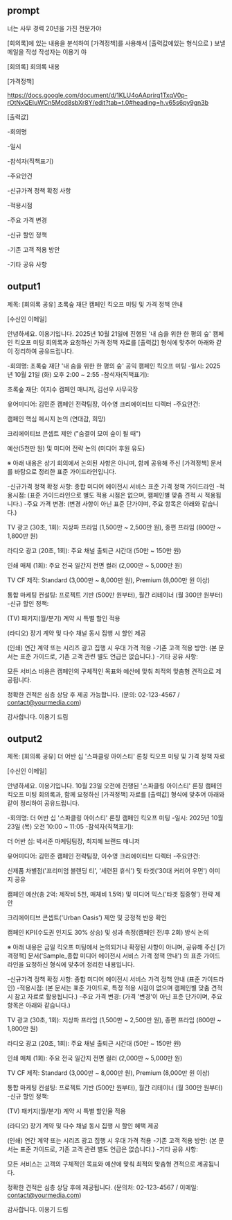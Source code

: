 ## prompt

너는 사무 경력 20년을 가진 전문가야

[회의록]에 있는 내용을 분석하여 [가격정책]를 사용해서 [출력값에있는 형식으로 ) 보낼 메일을 작성 작성자는 이용기 야



[회의록]
회의록 내용



[가격정책]

https://docs.google.com/document/d/1KLU4oAAprirq1TxqV0p-rOtNxQEIuWCn5Mcd8sbXr8Y/edit?tab=t.0#heading=h.v65s6py9gn3b



[출력값]

-회의명

-일시

-참석자(직책표기)

-주요안건

-신규가격 정책 확정 사항

-적용시점

-주요 가격 변경

-신규 할인 정책

-기존 고객 적용 방안

-기타 공유 사항


## output1
제목: [회의록 공유] 초록숲 재단 캠페인 킥오프 미팅 및 가격 정책 안내

[수신인 이메일]

안녕하세요. 이용기입니다. 2025년 10월 21일에 진행된 '내 숨을 위한 한 평의 숲' 캠페인 킥오프 미팅 회의록과 요청하신 가격 정책 자료를 [출력값] 형식에 맞추어 아래와 같이 정리하여 공유드립니다.

-회의명: 초록숲 재단 '내 숨을 위한 한 평의 숲' 공익 캠페인 킥오프 미팅 -일시: 2025년 10월 21일 (화) 오후 2:00 ~ 2:55 -참석자(직책표기):

초록숲 재단: 이지수 캠페인 매니저, 김선우 사무국장

유어미디어: 김민준 캠페인 전략팀장, 이수영 크리에이티브 디렉터 -주요안건:

캠페인 핵심 메시지 논의 (연대감, 희망)

크리에이티브 콘셉트 제안 ("숨결이 모여 숲이 될 때")

예산(5천만 원) 및 미디어 전략 논의 (미디어 후원 유도)

※ 아래 내용은 상기 회의에서 논의된 사항은 아니며, 함께 공유해 주신 [가격정책] 문서를 바탕으로 정리한 표준 가이드라인입니다.

-신규가격 정책 확정 사항: 종합 미디어 에이전시 서비스 표준 가격 정책 가이드라인 -적용시점: (표준 가이드라인으로 별도 적용 시점은 없으며, 캠페인별 맞춤 견적 시 적용됩니다.) -주요 가격 변경: (변경 사항이 아닌 표준 단가이며, 주요 항목은 아래와 같습니다.)

TV 광고 (30초, 1회): 지상파 프라임 (1,500만 ~ 2,500만 원), 종편 프라임 (800만 ~ 1,800만 원)

라디오 광고 (20초, 1회): 주요 채널 출퇴근 시간대 (50만 ~ 150만 원)

인쇄 매체 (1회): 주요 전국 일간지 전면 컬러 (2,000만 ~ 5,000만 원)

TV CF 제작: Standard (3,000만 ~ 8,000만 원), Premium (8,000만 원 이상)

통합 마케팅 컨설팅: 프로젝트 기반 (500만 원부터), 월간 리테이너 (월 300만 원부터) -신규 할인 정책:

(TV) 패키지(월/분기) 계약 시 특별 할인 적용

(라디오) 장기 계약 및 다수 채널 동시 집행 시 할인 제공

(인쇄) 연간 계약 또는 시리즈 광고 집행 시 우대 가격 적용 -기존 고객 적용 방안: (본 문서는 표준 가이드로, 기존 고객 관련 별도 언급은 없습니다.) -기타 공유 사항:

모든 서비스 비용은 캠페인의 구체적인 목표와 예산에 맞춰 최적의 맞춤형 견적으로 제공됩니다.

정확한 견적은 심층 상담 후 제공 가능합니다. (문의: 02-123-4567 / contact@yourmedia.com)

감사합니다. 이용기 드림

## output2
제목: [회의록 공유] 더 어반 십 '스파클링 아이스티' 론칭 킥오프 미팅 및 가격 정책 자료

[수신인 이메일]

안녕하세요. 이용기입니다. 10월 23일 오전에 진행된 '스파클링 아이스티' 론칭 캠페인 킥오프 미팅 회의록과, 함께 요청하신 [가격정책] 자료를 [출력값] 형식에 맞추어 아래와 같이 정리하여 공유드립니다.

-회의명: 더 어반 십 '스파클링 아이스티' 론칭 캠페인 킥오프 미팅 -일시: 2025년 10월 23일 (목) 오전 10:00 ~ 11:05 -참석자(직책표기):

더 어반 십: 박서준 마케팅팀장, 최지혜 브랜드 매니저

유어미디어: 김민준 캠페인 전략팀장, 이수영 크리에이티브 디렉터 -주요안건:

신제품 차별점('프리미엄 블렌딩 티', '세련된 휴식') 및 타겟('30대 커리어 우먼') 이미지 공유

캠페인 예산(총 2억: 제작비 5천, 매체비 1.5억) 및 미디어 믹스('타겟 집중형') 전략 제안

크리에이티브 콘셉트('Urban Oasis') 제안 및 긍정적 반응 확인

캠페인 KPI(수도권 인지도 30% 상승) 및 성과 측정(캠페인 전/후 2회) 방식 논의

※ 아래 내용은 금일 킥오프 미팅에서 논의되거나 확정된 사항이 아니며, 공유해 주신 [가격정책] 문서('Sample_종합 미디어 에이전시 서비스 가격 정책 안내') 의 표준 가이드라인을 요청하신 형식에 맞추어 정리한 내용입니다.

-신규가격 정책 확정 사항: 종합 미디어 에이전시 서비스 가격 정책 안내 (표준 가이드라인) -적용시점: (본 문서는 표준 가이드로, 특정 적용 시점이 없으며 캠페인별 맞춤 견적 시 참고 자료로 활용됩니다.)  -주요 가격 변경: (가격 '변경'이 아닌 표준 단가이며, 주요 항목은 아래와 같습니다.)

TV 광고 (30초, 1회): 지상파 프라임 (1,500만 ~ 2,500만 원), 종편 프라임 (800만 ~ 1,800만 원) 

라디오 광고 (20초, 1회): 주요 채널 출퇴근 시간대 (50만 ~ 150만 원) 

인쇄 매체 (1회): 주요 전국 일간지 전면 컬러 (2,000만 ~ 5,000만 원) 

TV CF 제작: Standard (3,000만 ~ 8,000만 원), Premium (8,000만 원 이상) 

통합 마케팅 컨설팅: 프로젝트 기반 (500만 원부터), 월간 리테이너 (월 300만 원부터)  -신규 할인 정책:

(TV) 패키지(월/분기) 계약 시 특별 할인율 적용 

(라디오) 장기 계약 및 다수 채널 동시 집행 시 할인 혜택 제공 

(인쇄) 연간 계약 또는 시리즈 광고 집행 시 우대 가격 적용  -기존 고객 적용 방안: (본 문서는 표준 가이드로, 기존 고객 관련 별도 언급은 없습니다.) -기타 공유 사항:

모든 서비스는 고객의 구체적인 목표와 예산에 맞춰 최적의 맞춤형 견적으로 제공됩니다.

정확한 견적은 심층 상담 후에 제공됩니다. (문의처: 02-123-4567 / 이메일: contact@yourmedia.com) 

감사합니다. 이용기 드림